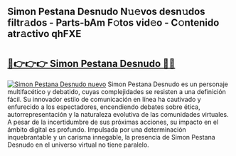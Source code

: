## Simon Pestana Desnudo N𝚞𝚎vos desn𝚞dos filtr𝚊dos - Parts-bAm F𝚘tos vid𝚎o - C𝚘ntenido atr𝚊ctivo qhFXE

# <h2><a href="http://mbcbol.tromn.icu/?c=Simon+Pestana+Desnudo">🔗👉👉👉 Simon Pestana Desnudo 🔗🔗</a></h2>

[![Simon Pestana Desnudo nuevo](https://i.imgur.com/pEAQMta.gif)](http://mbcbol.tromn.icu/?c=Simon+Pestana+Desnudo)
Simon Pestana Desnudo es un personaje multifacético y debatido, cuyas complejidades se resisten a una definición fácil.  Su innovador estilo de comunicación en línea ha cautivado y enfurecido a los espectadores, encendiendo debates sobre ética, autorrepresentación y la naturaleza evolutiva de las comunidades virtuales. A pesar de la incertidumbre de sus próximas acciones, su impacto en el ámbito digital es profundo. Impulsada por una determinación inquebrantable y un carisma innegable, la presencia de Simon Pestana Desnudo en el universo virtual no tiene paralelo.
